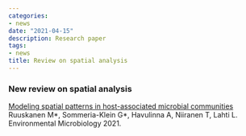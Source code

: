 ```yaml
---
categories:
- news
date: "2021-04-15"
description: Research paper
tags:
- news
title: Review on spatial analysis
---
```



### New review on spatial analysis

[Modeling spatial patterns in host-associated microbial communities](https://doi.org/10.1111/1462-2920.15462)  
Ruuskanen M*, Sommeria-Klein G*, Havulinna A, Niiranen T, Lahti L.  
Environmental Microbiology 2021. 








